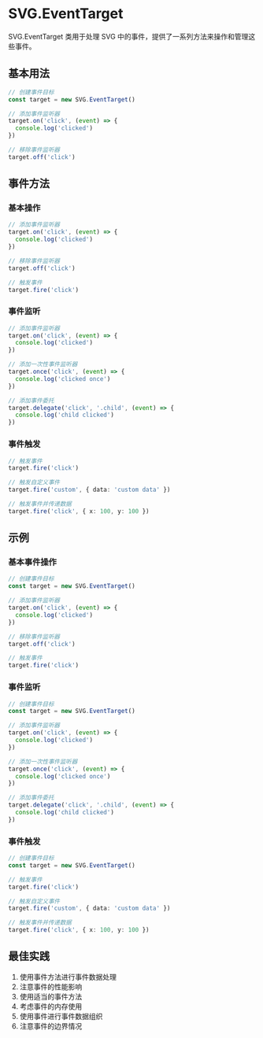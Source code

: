 # SVG.EventTarget

SVG.EventTarget 类用于处理 SVG 中的事件，提供了一系列方法来操作和管理这些事件。

## 基本用法

```ts
// 创建事件目标
const target = new SVG.EventTarget()

// 添加事件监听器
target.on('click', (event) => {
  console.log('clicked')
})

// 移除事件监听器
target.off('click')
```

## 事件方法

### 基本操作

```ts
// 添加事件监听器
target.on('click', (event) => {
  console.log('clicked')
})

// 移除事件监听器
target.off('click')

// 触发事件
target.fire('click')
```

### 事件监听

```ts
// 添加事件监听器
target.on('click', (event) => {
  console.log('clicked')
})

// 添加一次性事件监听器
target.once('click', (event) => {
  console.log('clicked once')
})

// 添加事件委托
target.delegate('click', '.child', (event) => {
  console.log('child clicked')
})
```

### 事件触发

```ts
// 触发事件
target.fire('click')

// 触发自定义事件
target.fire('custom', { data: 'custom data' })

// 触发事件并传递数据
target.fire('click', { x: 100, y: 100 })
```

## 示例

### 基本事件操作

```ts
// 创建事件目标
const target = new SVG.EventTarget()

// 添加事件监听器
target.on('click', (event) => {
  console.log('clicked')
})

// 移除事件监听器
target.off('click')

// 触发事件
target.fire('click')
```

### 事件监听

```ts
// 创建事件目标
const target = new SVG.EventTarget()

// 添加事件监听器
target.on('click', (event) => {
  console.log('clicked')
})

// 添加一次性事件监听器
target.once('click', (event) => {
  console.log('clicked once')
})

// 添加事件委托
target.delegate('click', '.child', (event) => {
  console.log('child clicked')
})
```

### 事件触发

```ts
// 创建事件目标
const target = new SVG.EventTarget()

// 触发事件
target.fire('click')

// 触发自定义事件
target.fire('custom', { data: 'custom data' })

// 触发事件并传递数据
target.fire('click', { x: 100, y: 100 })
```

## 最佳实践

1. 使用事件方法进行事件数据处理
2. 注意事件的性能影响
3. 使用适当的事件方法
4. 考虑事件的内存使用
5. 使用事件进行事件数据组织
6. 注意事件的边界情况
